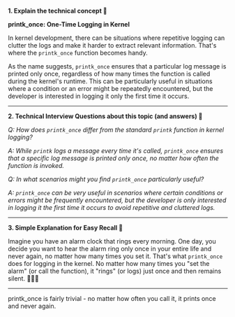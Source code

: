 **1. Explain the technical concept 📘**

**printk_once: One-Time Logging in Kernel**

In kernel development, there can be situations where repetitive logging can clutter the logs and make it harder to extract relevant information. That's where the `printk_once` function becomes handy. 

As the name suggests, `printk_once` ensures that a particular log message is printed only once, regardless of how many times the function is called during the kernel's runtime. This can be particularly useful in situations where a condition or an error might be repeatedly encountered, but the developer is interested in logging it only the first time it occurs.

---

**2. Technical Interview Questions about this topic (and answers) 🤔**

*Q: How does `printk_once` differ from the standard `printk` function in kernel logging?*

*A: While `printk` logs a message every time it's called, `printk_once` ensures that a specific log message is printed only once, no matter how often the function is invoked.*

*Q: In what scenarios might you find `printk_once` particularly useful?*

*A: `printk_once` can be very useful in scenarios where certain conditions or errors might be frequently encountered, but the developer is only interested in logging it the first time it occurs to avoid repetitive and cluttered logs.*

---

**3. Simple Explanation for Easy Recall 🌼**

Imagine you have an alarm clock that rings every morning. One day, you decide you want to hear the alarm ring only once in your entire life and never again, no matter how many times you set it. That's what `printk_once` does for logging in the kernel. No matter how many times you "set the alarm" (or call the function), it "rings" (or logs) just once and then remains silent. 🚫⏰🔕


---

printk_once is fairly trivial - no matter how often you call it, it prints once and never again.


